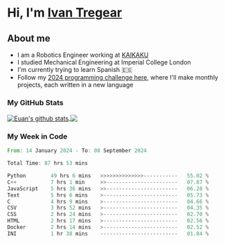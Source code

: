 # Hi, I'm [Ivan Tregear](https://www.linkedin.com/in/ivantregear/)

## About me

* I am a Robotics Engineer working at [KAIKAKU](https://github.com/KAIKAKU-AI)
* I studied Mechanical Engineering at Imperial College London
* I'm currently trying to learn Spanish :es:
* Follow my [2024 programming challenge here](https://github.com/ITregear?tab=repositories), where I'll make monthly projects, each written in a new language


### My GitHub Stats

<a href="#my-github-stats">
  <img align="center" src="https://github-readme-stats.vercel.app/api?username=itregear&count_private=true&show_icons=true&include_all_commits=true&theme=material-palenight" alt="Euan's github stats" />
</a>

<a href="#my-github-stats">
  <img align="center" src="https://github-readme-stats.vercel.app/api/top-langs/?username=itregear&layout=compact&theme=material-palenight" />
</a>

### My Week in Code
<!--START_SECTION:waka-->

```rust
From: 14 January 2024 - To: 08 September 2024

Total Time: 87 hrs 53 mins

Python        49 hrs 6 mins   >>>>>>>>>>>>>>-----------   55.02 %
C++           7 hrs 1 min     >>-----------------------   07.87 %
JavaScript    5 hrs 36 mins   >>-----------------------   06.28 %
Text          5 hrs 6 mins    >------------------------   05.73 %
C             4 hrs 9 mins    >------------------------   04.66 %
CSV           3 hrs 52 mins   >------------------------   04.35 %
CSS           2 hrs 24 mins   >------------------------   02.70 %
HTML          2 hrs 17 mins   >------------------------   02.56 %
Docker        2 hrs 14 mins   >------------------------   02.52 %
INI           1 hr 38 mins    -------------------------   01.84 %
```

<!--END_SECTION:waka-->
